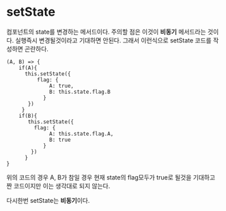 # setState

컴포넌트의 state를 변경하는 메서드이다. 주의할 점은 이것이 **비동기** 메서드라는 것이다. 실행즉시 변경될것이라고 기대하면 안된다. 그래서 이런식으로 setState 코드를 작성하면 곤란하다.

```
(A, B) => {
    if(A){
      this.setState({
          flag: {
              A: true,
              B: this.state.flag.B
            }
       })
     }
    if(B){
       this.setState({
         flag: {
              A: this.state.flag.A,
              B: true
            }
        })
      }
}
```

위의 코드의 경우 A, B가 참일 경우 현재 state의 flag모두가 true로 될것을 기대하고 짠 코드이지만
이는 생각대로 되지 않는다.

다시한번 setState는 **비동기**이다.

